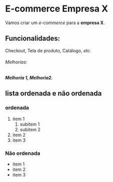 # E-commerce Empresa X

Vamos criar um _e-commerce_ para a **empresa X**.

## Funcionalidades:

Checkout, Tela de produto, Catálogo, *etc.*

###### Melhorias:

_**Melhoria 1, Melhoria2.**_

## lista ordenada e não ordenada

### ordenada
1. item 1
    1. subitem 1
    2. subitem 2
2. item 2
3. item 3

### Não ordenada

* item 1
* item 2
* item 3
